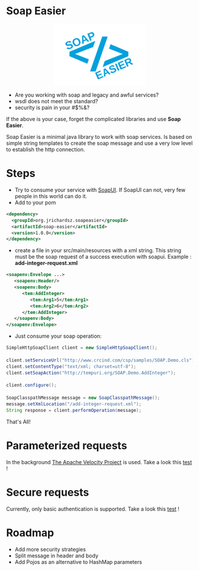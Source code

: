# Soap Easier

<p align="center">
  <img src="https://raw.githubusercontent.com/jrichardsz/static_resources/master/soap-easier/soap-easier.png" />
</p>


- Are you working with soap and legacy and awful services?
- wsdl does not meet the standard?
- security is pain in your #$%&?

If the above is your case, forget the complicated libraries and use **Soap Easier**.

Soap Easier is a minimal java library to work with soap services. Is based on simple string templates to create the soap message and use a very low level to establish the http connection.

# Steps

- Try to consume your service with [SoapUI](https://www.soapui.org). If SoapUI can not, very few people in this world can do it.
- Add to your pom

```xml
<dependency>
  <groupId>org.jrichardsz.soapeasier</groupId>
  <artifactId>soap-easier</artifactId>
  <version>1.0.0</version>
</dependency>
```

- create a file in your src/main/resources with a xml string. This string must be the soap request of a success execution with soapui. Example : **add-integer-request.xml**

```xml
<soapenv:Envelope ...>
   <soapenv:Header/>
   <soapenv:Body>
      <tem:AddInteger>
         <tem:Arg1>5</tem:Arg1>
         <tem:Arg2>6</tem:Arg2>
      </tem:AddInteger>
   </soapenv:Body>
</soapenv:Envelope>
```
- Just consume your soap operation:

```java
SimpleHttpSoapClient client = new SimpleHttpSoapClient();

client.setServiceUrl("http://www.crcind.com/csp/samples/SOAP.Demo.cls");
client.setContentType("text/xml; charset=utf-8");
client.setSoapAction("http://tempuri.org/SOAP.Demo.AddInteger");

client.configure();

SoapClasspathMessage message = new SoapClasspathMessage();
message.setXmlLocation("/add-integer-request.xml");
String response = client.performOperation(message);
```

That's All!


# Parameterized requests

In the background [The Apache Velocity Project](https://velocity.apache.org/) is used. Take a look this [test](https://github.com/software-architect-tools/soap-easier/blob/master/src/test/java/org/jrichardsz/soapeasier/SimpleHttpSoapClientWithParametersTest.java) !

# Secure requests

Currently, only basic authentication is supported. Take a look this [test](https://github.com/software-architect-tools/soap-easier/blob/master/src/test/java/org/jrichardsz/soapeasier/SimpleHttpsSoapClientWithBasicAuthTest.java) !

# Roadmap

- Add more security strategies
- Split message in header and body
- Add Pojos as an alternative to HashMap parameters
